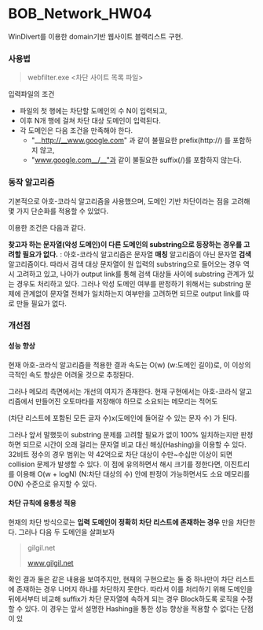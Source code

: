 # BOB_Network_HW04
WinDivert를 이용한 domain기반 웹사이트 블랙리스트 구현.

### 사용법
> webfilter.exe <차단 사이트 목록 파일>

입력파일의 조건
 * 파일의 첫 행에는 차단할 도메인의 수 N이 입력되고,
 * 이후 N개 행에 걸쳐 차단 대상 도메인이 입력된다.
 * 각 도메인은 다음 조건을 만족해야 한다.
   * "__http://__www.google.com" 과 같이 불필요한 prefix(http://) 를 포함하지 않고,
   * "www.google.com__/__"과 같이 불필요한 suffix(/)를 포함하지 않는다.

### 동작 알고리즘
기본적으로 아호-코라식 알고리즘을 사용했으며, 도메인 기반 차단이라는 점을 고려해 몇 가지 단순화를 적용할 수 있었다.

이용한 조건은 다음과 같다.

__찾고자 하는 문자열(악성 도메인)이 다른 도메인의 substring으로 등장하는 경우를 고려할 필요가 없다.__
: 아호-코라식 알고리즘은 문자열 __매칭__ 알고리즘이 아닌 문자열 __검색__ 알고리즘이다. 따라서 검색 대상 문자열이 원 입력의 substring으로 들어오는 경우 역시 고려하고 있고, 나아가 output link를 통해 검색 대상들 사이에 substring 관계가 있는 경우도 처리하고 있다. 그러나 악성 도메인 여부를 판정하기 위해서는 substring 문제에 관계없이 문자열 전체가 일치하는지 여부만을 고려하면 되므로 output link를 따로 만들 필요가 없다.

### 개선점
#### 성능 향상
현재 아호-코라식 알고리즘을 적용한 결과 속도는 O(w) (w:도메인 길이)로, 이 이상의 극적인 속도 향상은 어려울 것으로 추정된다.

그러나 메모리 측면에서는 개선의 여지가 존재한다. 현재 구현에서는 아호-코라식 알고리즘에서 만들어진 오토마타를 저장해야 하므로 소요되는 메모리는 적어도

(차단 리스트에 포함된 모든 글자 수)x(도메인에 들어갈 수 있는 문자 수) 가 된다.

그러나 앞서 말했듯이 substring 문제를 고려할 필요가 없이 100% 일치하는지만 판정하면 되므로 시간이 오래 걸리는 문자열 비교 대신 해싱(Hashing)을 이용할 수 있다. 32비트 정수의 경우 범위는 약 42억으로 차단 대상이 수만~수십만 이상이 되면 collision 문제가 발생할 수 있다. 이 점에 유의하면서 해시 크기를 정한다면, 이진트리를 이용해 O(w + logN) (N:차단 대상의 수) 안에 판정이 가능하면서도 소요 메모리를 O(N) 수준으로 유지할 수 있다.


#### 차단 규칙에 융통성 적용
현재의 차단 방식으로는 __입력 도메인이 정확히 차단 리스트에 존재하는 경우__ 만을 차단한다. 그러나 다음  두 도메인을 살펴보자

> gilgil.net
>
> www.gilgil.net

확인 결과 둘은 같은 내용을 보여주지만, 현재의 구현으로는 둘 중 하나만이 차단 리스트에 존재하는 경우 나머지 하나를 차단하지 못한다. 따라서 이를  처리하기 위해 도메인을 뒤에서부터 비교해 suffix가 차단 문자열에 속하게 되는 경우 Block하도록 로직을 수정할 수 있다. 이 경우는 앞서 설명한 Hashing을 통한 성능 향상을 적용할 수 없다는 단점이 있
